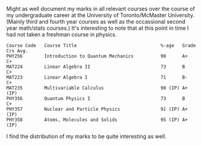 Might as well document my marks in all relevant courses over the course of my undergraduate career at the University of Toronto/McMaster University. (Mainly third and fourth year courses as well as the occassional second year math/stats courses.) It's interesting to note that at this point in time I had not taken a freshman course in physics. 

```
Course Code   Course Title                               %-age   Grade      Crs Avg.
PHY256        Introduction to Quantum Mechanics          90      A+            C+
MAT224        Linear Algebra II                          73      B             C+
MAT223        Linear Algebra I                           71      B-            C+
MAT235        Multivariable Calculus                     90 (IP) A+ (IP)       
PHY356        Quantum Physics I                          73      B             C+
PHY357        Nuclear and Particle Physics               91 (IP) A+ (IP)
PHY358        Atoms, Molecules and Solids                95 (IP) A+ (IP)
```

I find the distribution of my marks to be quite interesting as well.
